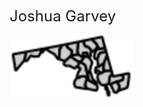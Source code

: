 <div align="left">
  <p><span style="margin-right: 20px; font-size: 24px;">Joshua Garvey</span></p>
</div>
<div align="left">
  <img src="/images/md.svg" alt="Alt text" width="200" height="full">
</div>
